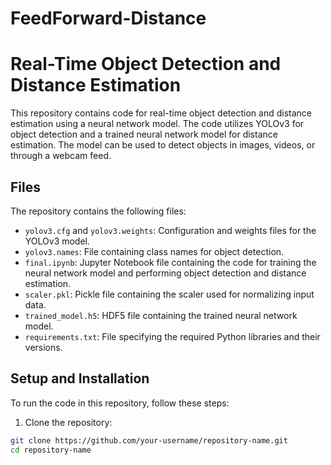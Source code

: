 # FeedForward-Distance

# Real-Time Object Detection and Distance Estimation

This repository contains code for real-time object detection and distance estimation using a neural network model. The code utilizes YOLOv3 for object detection and a trained neural network model for distance estimation. The model can be used to detect objects in images, videos, or through a webcam feed.

## Files

The repository contains the following files:

- `yolov3.cfg` and `yolov3.weights`: Configuration and weights files for the YOLOv3 model.
- `yolov3.names`: File containing class names for object detection.
- `final.ipynb`: Jupyter Notebook file containing the code for training the neural network model and performing object detection and distance estimation.
- `scaler.pkl`: Pickle file containing the scaler used for normalizing input data.
- `trained_model.h5`: HDF5 file containing the trained neural network model.
- `requirements.txt`: File specifying the required Python libraries and their versions.

## Setup and Installation

To run the code in this repository, follow these steps:

1. Clone the repository:

```bash
git clone https://github.com/your-username/repository-name.git
cd repository-name
